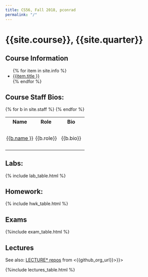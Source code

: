 ```yaml
---
title: CS56, Fall 2018, pconrad
permalink: "/"
---
```


# {{site.course}}, {{site.quarter}}


<div id="info" data-role="collapsible" data-collapsed="false">
<h2>Course Information</h2>
<ul>
{% for item in site.info %}
<li><a href="{{item.url | relative_url }}"  data-ajax="false">{{item.title }}</a></li>
{% endfor %}
</ul>
</div>

<style>
table.bios * td {
 padding: 0.2em;
}
p.staff-bio { max-width: 70em; /* http://maxdesign.com.au/articles/ideal-line-length-in-ems/ */
              padding: 0.5em;
	    }
</style>

<div data-role="collapsible" data-collapsed="true">
<h2 id="bios">Course Staff Bios:</h2>
<table class="bios">
<tr><th>Name</th><th>Role</th><th>Bio</th></tr>
{% for b in site.staff %}
<tr><td><a href="{{b.url | relative_url }}"  data-ajax="false">{{b.name }}</a></td><td>{{b.role}}</td><td><p class="staff-bio">{{b.bio}}</p></td></tr>
{% endfor %}
</table>
</div>

<div data-role="collapsible" data-collapsed="false">
<h2 id="labs">Labs:</h2>
{% include lab_table.html %}
</div>


<div data-role="collapsible" data-collapsed="false">
<h2 id="homework">Homework:</h2>
{% include hwk_table.html %}
</div>

<div data-role="collapsible" data-collapsed="false">
<h2 id="exams">Exams</h2>
{%include exam_table.html %}
</div>

<div data-role="collapsible" data-collapsed="false">
<h2 id="teams">Lectures</h2>

See also: [LECTURE* repos]({{github_org_url}}?utf8=%E2%9C%93&q=LECTURE&type=&language=) from <{{github_org_url}}>}}>
  
{%include lectures_table.html %}
</div>

